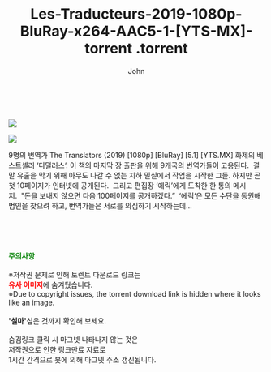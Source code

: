 ﻿---
layout: post
title:  "                   Les-Traducteurs-2019-1080p-BluRay-x264-AAC5-1-[YTS-MX]-torrent                .torrent"
author: John
categories: [ 영화 ]
tags: [  ]
image: https://torrentrj57.com/uploadfile/full/ea5ac5b9ef6b25ccd456c13ec5098835d60f1637.jpg"/></p><p><img src="https://torrentrj57.com/uploadfile/full/14026cad9c11a51bcdfa30fd3e63251c98dd44e7.jpg 
description: "                   Les-Traducteurs-2019-1080p-BluRay-x264-AAC5-1-[YTS-MX]-torrent                 torrent 정보 공유"
toc: true
toc_sticky: true
---

<br>
<p><img src="https://torrentrj57.com/uploadfile/full/ea5ac5b9ef6b25ccd456c13ec5098835d60f1637.jpg"/></p><p><img src="https://torrentrj57.com/uploadfile/full/14026cad9c11a51bcdfa30fd3e63251c98dd44e7.jpg"/></p>
 9명의 번역가 The Translators (2019) [1080p] [BluRay] [5.1] [YTS.MX] 화제의 베스트셀러 ‘디덜러스‘. 이 책의 마지막 장 출판을 위해 9개국의 번역가들이 고용된다.  결말 유출을 막기 위해 아무도 나갈 수 없는 지하 밀실에서 작업을 시작한 그들. 하지만 곧 첫 10페이지가 인터넷에 공개된다.  그리고 편집장 ‘에릭’에게 도착한 한 통의 메시지.  "돈을 보내지 않으면 다음 100페이지를 공개하겠다.”  ‘에릭‘은 모든 수단을 동원해 범인을 찾으려 하고, 번역가들은 서로를 의심하기 시작하는데… 
    
<br><br><br>
<p data-ke-size="size16"><b><span style="color: green;">주의사항</span></b><br /><br />※저작권 문제로 인해 토렌트 다운로드 링크는<br /><b><span style="color: red;">유사 이미지</span></b>에 숨겨뒀습니다.<br />※Due to copyright issues, the torrent download link is hidden where it looks like an image.<br /><br /><b>'설마'</b>싶은 것까지 확인해 보세요.<br /><br />숨김링크 클릭 시 마그넷 나타나지 않는 것은<br />저작권으로 인한 링크만료 자료로<br />1시간 간격으로 봇에 의해 마그넷 주소 갱신됩니다.</p>
